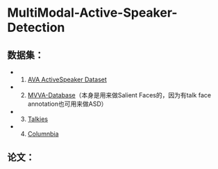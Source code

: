 # MultiModal-Active-Speaker-Detection

## 数据集：
- 1. [AVA ActiveSpeaker Dataset](https://github.com/github-zbx/ava_datasets)
- 2. [MVVA-Database](https://github.com/MinglangQiao/MVVA-Database)（本身是用来做Salient Faces的，因为有talk face annotation也可用来做ASD）
- 3. [Talkies](https://filedn.com/l0kNCNuXuEq70c3iUHsXxJ7/Talkies/)
- 4. [Columnbia](https://github.com/TaoRuijie/TalkNet-ASD)

## 论文：
